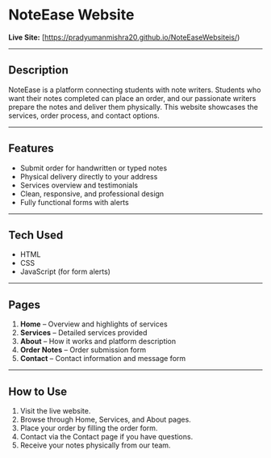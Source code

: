 # NoteEase Website

**Live Site:** [https://pradyumanmishra20.github.io/NoteEaseWebsiteis/)

---

## Description
NoteEase is a platform connecting students with note writers. Students who want their notes completed can place an order, and our passionate writers prepare the notes and deliver them physically. This website showcases the services, order process, and contact options.

---

## Features
- Submit order for handwritten or typed notes
- Physical delivery directly to your address
- Services overview and testimonials
- Clean, responsive, and professional design
- Fully functional forms with alerts

---

## Tech Used
- HTML
- CSS
- JavaScript (for form alerts)

---

## Pages
1. **Home** – Overview and highlights of services  
2. **Services** – Detailed services provided  
3. **About** – How it works and platform description  
4. **Order Notes** – Order submission form  
5. **Contact** – Contact information and message form

---

## How to Use
1. Visit the live website.  
2. Browse through Home, Services, and About pages.  
3. Place your order by filling the order form.  
4. Contact via the Contact page if you have questions.  
5. Receive your notes physically from our team.
